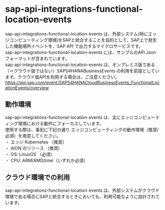 # sap-api-integrations-functional-location-events     
sap-api-integrations-functional-location-events は、外部システム(特にエッジコンピューティング環境)をSAPと統合することを目的として、SAP上で発生した機能場所イベントを、SAP API で出力するマイクロサービスです。  
sap-api-integrations-functional-location-events には、サンプルのAPI Json フォーマットが含まれています。  
sap-api-integrations-functional-location-events は、オンプレミス版である（＝クラウド版ではない）SAPS4HANABusinessEvents の利用を前提としています。クラウド版APIを利用する場合は、ご注意ください。    
https://api.sap.com/event/SAPS4HANACloudBusinessEvents_FunctionalLocationEvents/overview

## 動作環境  
sap-api-integrations-functional-location-events は、主にエッジコンピューティング環境における動作にフォーカスしています。  
使用する際は、事前に下記の通り エッジコンピューティングの動作環境（推奨/必須）を用意してください。  
・ エッジ Kubernetes （推奨）  
・ AION のリソース （推奨)  
・ OS: LinuxOS （必須）  
・ CPU: ARM/AMD/Intel（いずれか必須）  

## クラウド環境での利用  
sap-api-integrations-functional-location-events は、外部システムがクラウド環境である場合にSAPと統合するときにおいても、利用可能なように設計されています。  
